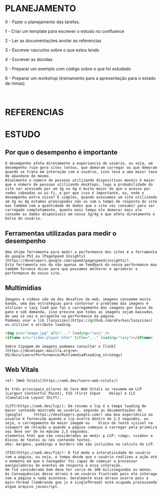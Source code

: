 # PLANEJAMENTO

0 - Fazer o planejamento das tarefas.

1 - Criar um template para escrever o estudo no confluence

2 - Ler as documentações anotar as referencias

3 - Escrever rascunho sobre o que estou lendo

4 - Escrever as dúvidas

5 - Preparar um exemplo com código sobre o que foi estudado

6 - Preparar um workshop (treinamento para a apresentação para o estado de minas)

<br>

# REFERENCIAS

# ESTUDO

## Por que o desempenho é importante

    O desempenho afeta diretamente a experiencia do usuário, ou seja, um desempenho ruim gera sites lentos, que demoram carregar ou que demoram quando se trata em interação com o usuário, isso leva a uma maior taxa de abandono do mesmo.
    Atualmente o número de pessoas utilizando dispositivos moveis é maior que o número de pessoas utilizando desktops, logo a probabilidade do site ser acessado por um 3g ou 4g é muito maior do que o acesso por redes cabeadas ou wi-fi, e por que isso é importante, ou, onde o desempenho entra nisso? É simples, quando acessamos um site utilizando um 3g ou 4g estamos preocupados não so com o tempo de resposta do site mas também com a quantidade de dados que o site vai consumir para ser carregado completamente, quanto mais tempo ele demorar mais ele consome os dados disponíveis em nosso 3g/4g o que afeta diretamente o bolso do usuário.

## Ferramentas utilizadas para medir o desempenho

    Uma ótima ferramenta para medir a performance dos sites é a ferramenta do google PSI ou [PageSpeed Insights](https://developers.google.com/speed/pagespeed/insights/).
    Esta ferramenta nos da não apenas um feedback da nossa performance mas também fornece dicas para que possamos melhorar e aprimorar a performance do nosso site.

## Multimídias

    Imagens e vídeos são um dos desafios da web, imagens consomem muita banda, uma das estratégias para contornar o problema das imagens é utilizar o lazy load que faz o carregamento das imagens por baixo do pano e sob demanda, isso previne que todas as imagens sejam baixadas de uma só vez e atrapalhe na performance da página.
    Podemos usar a lib [lazysizes](https://github.com/aFarkas/lazysizes) ou utilizar o atributo loading.

```html
<img src="image.jpg" alt="..." loading="lazy" />
<iframe src="video-player.html" title="..." loading="lazy"></iframe>
```

    Sobre tipagem de imagens podemos consultar o [link](https://developer.mozilla.org/en-US/docs/Learn/Performance/Multimedia#loading_strategy)

## Web Vitals

    ref: [Web Vitals](https://web.dev/learn-web-vitals/)

    Os três principais pilares do Core Web Vitals se resumem em LCP (Largest Contentful Paint), FID (First Input    Delay) e CLS (Cumulative Layout Shift).

    [LCP](https://web.dev/lcp/): Em resumo o lcp é o tempo loading do maior conteúdo mostrado ao usuário, segundo as documentações do [google]     (https://developers.google.com/) uma boa experiência ao usuário é fornecida quando o lcp ocorre dentro de 2,5 segundos, ou seja, o carregamento da maior imagem ou    bloco de texto visível na viewport em relação a quando a página começou a carregar pela primeira vez deve ser de no máximo 2,5 segundos.
    elementos html que são considerados ao medir p LCP: <img>, <video> e blocos de textos ou nós contendo textos.
    obs: margens, paddings e borders não são incluídos no calculo do LCP.

    [FID](https://web.dev/fid/): O fid mede a interatividade do usuário com a página, ou seja, o tempo desde que o usuário realizou a ação até o momento em que o navegador foi capaz de começar a processar manipuladores de eventos em resposta a essa interação.
    Um fid considerado bom deve ter cerca de 100 milissegundos ou menos.
    As Consequências desse atraso é um usuário frustrado pois ele interage com a página e nada acontece. Geralmente esse atraso ocorre pois a main-thread (lembrando que js é singleThread) está ocupada processando algum arquivo javascript.
    
